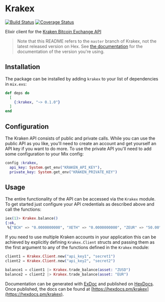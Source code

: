 # Krakex

[![Build Status](https://travis-ci.org/edennis/krakex.svg?branch=master)](https://travis-ci.org/edennis/krakex)
[![Coverage Status](https://coveralls.io/repos/github/edennis/krakex/badge.svg?branch=master)](https://coveralls.io/github/edennis/krakex?branch=master)

Elixir client for the [Kraken Bitcoin Exchange API](https://www.kraken.com/help/api)

> Note that this README refers to the `master` branch of Krakex, not the latest
  released version on Hex. See [the documentation](http://hexdocs.pm/krakex) for
  the documentation of the version you're using.

## Installation

The package can be installed by adding `krakex` to your list of dependencies in `mix.exs`:

```elixir
def deps do
  [
    {:krakex, "~> 0.1.0"}
  ]
end
```

## Configuration

The Kraken API consists of public and private calls. While you can use the public API as you like,
you'll need to create an account and get yourself an API key if you want to do more. To use the
private API you'll need to add some configuration to your Mix config:

```elixir
config :krakex,
  api_key: System.get_env("KRAKEN_API_KEY"),
  private_key: System.get_env("KRAKEN_PRIVATE_KEY")
```

## Usage

The entire functionality of the API can be accessed via the `Krakex` module. To get started just
configure your API credentials as described above and call the functions:

```elixir
iex(1)> Krakex.balance()
{:ok,
 %{"BCH" => "0.0000000000", "XETH" => "0.0000000000", "ZEUR" => "50.00"}}
```

If you need to use multiple Kraken accounts in your application this can be achieved by explicitly
defining `Krakex.Client` structs and passing them as the first argument to any of the functions
defined in the `Krakex` module:

```elixir
client1 = Krakex.Client.new("api_key1", "secret1")
client2 = Krakex.Client.new("api_key2", "secret2")

balance1 = client1 |> Krakex.trade_balance(asset: "ZUSD")
balance2 = client2 |> Krakex.trade_balance(asset: "EUR")
```

Documentation can be generated with [ExDoc](https://github.com/elixir-lang/ex_doc)
and published on [HexDocs](https://hexdocs.pm). Once published, the docs can
be found at [https://hexdocs.pm/krakex](https://hexdocs.pm/krakex).

